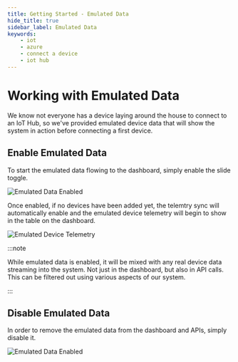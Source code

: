 ```yaml
---
title: Getting Started - Emulated Data
hide_title: true
sidebar_label: Emulated Data
keywords:
    - iot
    - azure
    - connect a device
    - iot hub
---
```


# Working with Emulated Data

We know not everyone has a device laying around the house to connect to an IoT Hub, so we've provided emulated device data that will show the system in action before connecting a first device.

## Enable Emulated Data

To start the emulated data flowing to the dashboard, simply enable the slide toggle.

![Emulated Data Enabled](/img/screenshots/dashboard-emulated-enabled.png)

Once enabled, if no devices have been added yet, the telemtry sync will automatically enable and the emulated device telemetry will begin to show in the table on the dashboard.  

![Emulated Device Telemetry](/img/screenshots/dashboard-emulated-telemetry.png)

:::note

While emulated data is enabled, it will be mixed with any real device data streaming into the system.  Not just in the dashboard, but also in API calls.  This can be filtered out using various aspects of our system.

:::

## Disable Emulated Data

In order to remove the emulated data from the dashboard and APIs, simply disable it.

![Emulated Data Enabled](/img/screenshots/dashboard-emulated-disabled.png)
